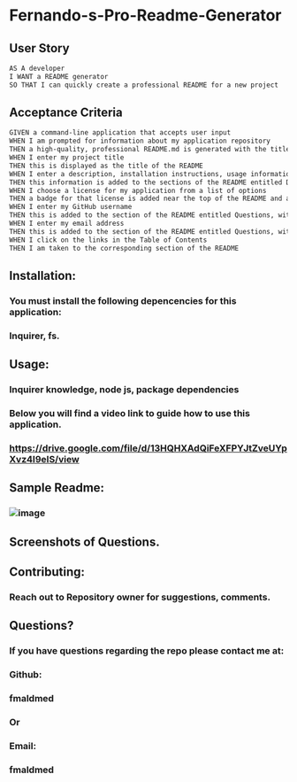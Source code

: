 # Fernando-s-Pro-Readme-Generator
## User Story

```md
AS A developer
I WANT a README generator
SO THAT I can quickly create a professional README for a new project
```

## Acceptance Criteria

```md
GIVEN a command-line application that accepts user input
WHEN I am prompted for information about my application repository
THEN a high-quality, professional README.md is generated with the title of my project and sections entitled Description, Table of Contents, Installation, Usage, License, Contributing, Tests, and Questions
WHEN I enter my project title
THEN this is displayed as the title of the README
WHEN I enter a description, installation instructions, usage information, contribution guidelines, and test instructions
THEN this information is added to the sections of the README entitled Description, Installation, Usage, Contributing, and Tests
WHEN I choose a license for my application from a list of options
THEN a badge for that license is added near the top of the README and a notice is added to the section of the README entitled License that explains which license the application is covered under
WHEN I enter my GitHub username
THEN this is added to the section of the README entitled Questions, with a link to my GitHub profile
WHEN I enter my email address
THEN this is added to the section of the README entitled Questions, with instructions on how to reach me with additional questions
WHEN I click on the links in the Table of Contents
THEN I am taken to the corresponding section of the README
```

## Installation:
  ### You must install the following depencencies for this application:
  ### Inquirer, fs.

## Usage:
  ### Inquirer knowledge, node js, package dependencies
  ### Below you will find a video link to guide how to use this application.
  ### https://drive.google.com/file/d/13HQHXAdQiFeXFPYJtZveUYpXvz4I9eIS/view

## Sample Readme:
### ![image](https://user-images.githubusercontent.com/113961091/227115608-abf094f5-ec46-4f85-952f-acc522291887.png)

## Screenshots of Questions.
### <!img src="Fernando-s-Pro-Readme-Generator\Develop\Assets\Screenshot 2023-03-22 224413.png">

## Contributing:
  ### Reach out to Repository owner for suggestions, comments.


## Questions?
  ### If you have questions regarding the repo please contact me at:
  ### Github:
  ### fmaldmed
  ### Or
  ### Email:
  ### fmaldmed

